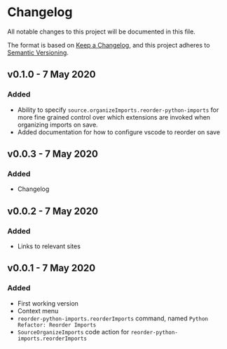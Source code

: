 # Changelog

All notable changes to this project will be documented in this file.

The format is based on [Keep a Changelog](https://keepachangelog.com/en/1.0.0/),
and this project adheres to [Semantic Versioning](https://semver.org/spec/v2.0.0.html).

## v0.1.0 - 7 May 2020

### Added

-   Ability to specify `source.organizeImports.reorder-python-imports` for more fine
    grained control over which extensions are invoked when organizing imports on save.
-   Added documentation for how to configure vscode to reorder on save

## v0.0.3 - 7 May 2020

### Added

-   Changelog

## v0.0.2 - 7 May 2020

### Added

-   Links to relevant sites

## v0.0.1 - 7 May 2020

### Added

-   First working version
-   Context menu
-   `reorder-python-imports.reorderImports` command, named
    `Python Refactor: Reorder Imports`
-   `SourceOrganizeImports` code action for `reorder-python-imports.reorderImports`
